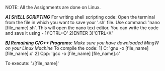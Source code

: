 NOTE: All the Assignments are done on Linux.

***A] SHELL SCRIPTING***
For writing shell scripting code: Open the terminal from the file in which you want to save your '.sh' file. 
Use command: 'nano [file_name].sh'. This will open the nano text editor. You can write the code and save it using - 1)'CTRL+O' 2)ENTER 3)'CTRL+X' 

***B] Remaining C/C++ Programs:***
*Make sure you have downloaded MingW on your Linux Machine*
To compile the code: 
1] C: 'gnu -o [file_name] [file_name].c'
2] Cpp: 'gcc -o [file_name] [file_name].c'

To execute: 
'./[file_name]'


